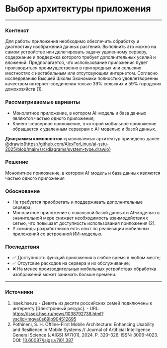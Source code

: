 # Выбор архитектуры приложения
----------
### Контекст
Для работы приложения необходимо обеспечить обработку и диагностику изображений дачных растений. Выполнить это можно на самом устройстве или делегировать задачу удаленному серверу, содержание и поддержка которого требует дополнительных усилий и вложений. Предполагается, что использование приложения будет производиться преимущественно в пригородных или сельских местностях с нестабильным или отсутсвующим интернетом. Согласно исследованию Высшей Школы Экономики полностью удовлетворенны качеством интернет-соединения только 39% сельских и 59% городских домохозяйств [1].
### Рассматриваемые варианты
- Монолитное приложение, в котором AI-модель и база данных являются частью одного приложения;
- Клиент-серверное приложение, в которой мобильное приложение обращается к удаленным серверам с AI-моделью и базой данных.

**Диаграммы компонентов** сравниваемых архитектур приведены далее:
@drawio{https://github.com/AlexForLinux/ai-sstu-2025/blob/main/src/diagrams/system-type.drawio}

### Решение
Монолитное приложение, в котором AI-модель и база данных являются частью одного приложения
### Обоснование
- Не требуется приобретать и поддерживать дополнительные сервера;
- Монолитное приложение с локальной базой данных и AI-моделью в значительной мере снижает необходимость взаимодействия с сетью, что повышает доступность использования приложения [2].
- У команды разработчиков есть опыт по реализации мобильных приложений со встроенной ИИ-моделью.
### Последствия
- ✅ Доступность функций приложения в любое время в любом месте;
- ✅ Отсутсвие расходов на сервера и их обслуживание;
- ❌ На менее производительных мобильных устройствах обработка изображений может занимать больше времени.
---------
### Источники
1. issek.hse.ru - Девять из десяти российских семей подключены к интернету [Электронный ресурс]. - URL: https://issek.hse.ru/news/1038792738.html?ysclid=mgva0s69lp904512695
2. Pothineni, S. H. Offline-First Mobile Architecture: Enhancing Usability and Resilience in Mobile Systems // Journal of Artificial Intelligence General Science (JAIGS) №7(01), 2024. P. 320–326. ISSN: 3006-4023. DOI: [10.60087/jaigs.v7i01.387](https://doi.org/10.60087/jaigs.v7i01.387)